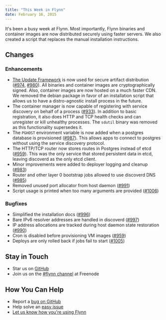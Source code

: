 ```yaml
---
title: "This Week in Flynn"
date: February 16, 2015
---
```


It's been a busy week at Flynn. Most importantly, Flynn binaries and container
images are now distributed securely using faster servers. We also created a
script that replaces the manual installation instructions.

## Changes

### Enhancements

- [The Update Framework](http://theupdateframework.com/) is now used for secure
  artifact distribution ([#974](https://github.com/flynn/flynn/pull/974),
  [#980](https://github.com/flynn/flynn/pull/980)). All binaries and container
  images are cryptographically signed. Also, container images are now hosted on
  a much faster CDN. We removed the debian package in favor of an installation
  script that allows us to have a distro-agnostic install process in the future.
- The container manager is now capable of registering with service discovery on
  behalf of a process ([#933](https://github.com/flynn/flynn/pull/933)). In
  addition to basic registration, it also does HTTP and TCP health checks and
  can unregister or kill unhealthy processes. The `sdutil` binary was removed as
  this functionality supersedes it.
- The `PGHOST` environment variable is now added when a postgres database is
  provisioned ([#987](https://github.com/flynn/flynn/pull/987)). This allows
  apps to connect to postgres without using the service discovery protocol.
- The HTTP/TCP router now stores routes in Postgres instead of etcd
  ([#959](https://github.com/flynn/flynn/pull/959)). This was the only service
  that stored persistent data in etcd, leaving discoverd as the only etcd
  client.
- Minor improvements were added to deployer logging and cleanup ([#983](https://github.com/flynn/flynn/pull/983))
- Router and other layer 0 bootstrap jobs allowed to use discoverd DNS ([#985](https://github.com/flynn/flynn/pull/985))
- Removed unused port allocator from host daemon ([#991](https://github.com/flynn/flynn/pull/995))
- Script usage is printed when too many arguments are provided ([#1006](https://github.com/flynn/flynn/pull/1006))

### Bugfixes

- Simplified the installation docs ([#996](https://github.com/flynn/flynn/pull/996))
- Bare IPv6 resolver addresses are handled in discoverd ([#997](https://github.com/flynn/flynn/pull/997))
- IP address allocations are tracked during host daemon state restoration ([#990](https://github.com/flynn/flynn/pull/990))
- Cron is disabled before provisioning VM images ([#959](https://github.com/flynn/flynn/pull/959))
- Deploys are only rolled back if jobs fail to start ([#1005](https://github.com/flynn/flynn/pull/1005))

## Stay in Touch

* Star us on [GitHub](https://github.com/flynn/flynn)
* Join us on the [#flynn channel](http://webchat.freenode.net?channels=flynn) at Freenode

## How You Can Help

* Report a [bug on GitHub](https://github.com/flynn/flynn/issues/new)
* Help solve an [easy issue](https://github.com/flynn/flynn/labels/easy)
* [Let us know how you're using Flynn](mailto:contact@flynn.io)
